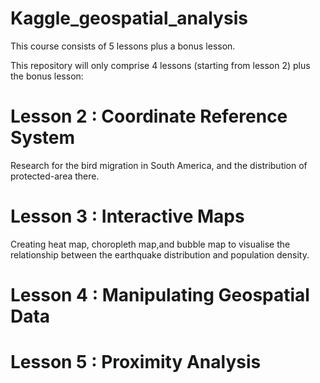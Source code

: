 # Kaggle_geospatial_analysis

This course consists of 5 lessons plus a bonus lesson. 

This repository will only comprise 4 lessons (starting from lesson 2) plus the bonus lesson:

# Lesson 2 : Coordinate Reference System
Research for the bird migration in South America, and the distribution of protected-area there. 

# Lesson 3 : Interactive Maps
Creating heat map, choropleth map,and bubble map to visualise the relationship between the earthquake distribution and population density.

# Lesson 4 : Manipulating Geospatial Data

# Lesson 5 : Proximity Analysis 


